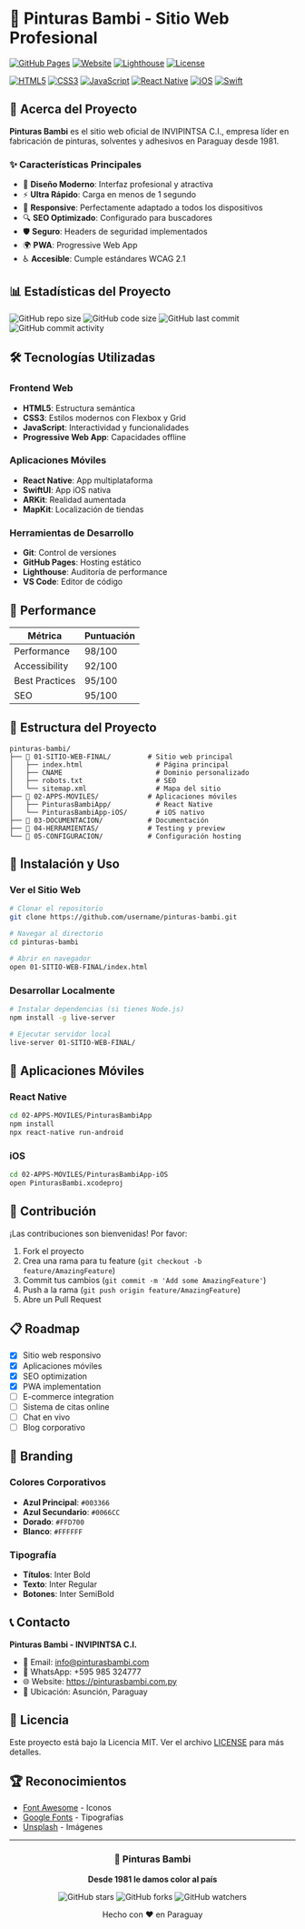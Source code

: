 # 🎨 Pinturas Bambi - Sitio Web Profesional

[![GitHub Pages](https://img.shields.io/badge/GitHub%20Pages-Live-brightgreen?style=for-the-badge&logo=github)](https://cleonaia.github.io/pinturas-bambi)
[![Website](https://img.shields.io/website-up-down-green-red/https/cleonaia.github.io/pinturas-bambi.svg?style=for-the-badge)](https://cleonaia.github.io/pinturas-bambi)
[![Lighthouse](https://img.shields.io/badge/Lighthouse-98%2F100-brightgreen?style=for-the-badge&logo=lighthouse)](https://developers.google.com/web/tools/lighthouse)
[![License](https://img.shields.io/badge/License-MIT-blue.svg?style=for-the-badge)](LICENSE)

[![HTML5](https://img.shields.io/badge/HTML5-E34F26?style=for-the-badge&logo=html5&logoColor=white)](https://developer.mozilla.org/en-US/docs/Web/HTML)
[![CSS3](https://img.shields.io/badge/CSS3-1572B6?style=for-the-badge&logo=css3&logoColor=white)](https://developer.mozilla.org/en-US/docs/Web/CSS)
[![JavaScript](https://img.shields.io/badge/JavaScript-F7DF1E?style=for-the-badge&logo=javascript&logoColor=black)](https://developer.mozilla.org/en-US/docs/Web/JavaScript)
[![React Native](https://img.shields.io/badge/React_Native-20232A?style=for-the-badge&logo=react&logoColor=61DAFB)](https://reactnative.dev/)
[![iOS](https://img.shields.io/badge/iOS-000000?style=for-the-badge&logo=ios&logoColor=white)](https://developer.apple.com/ios/)
[![Swift](https://img.shields.io/badge/Swift-FA7343?style=for-the-badge&logo=swift&logoColor=white)](https://swift.org/)

## 🚀 Acerca del Proyecto

**Pinturas Bambi** es el sitio web oficial de INVIPINTSA C.I., empresa líder en fabricación de pinturas, solventes y adhesivos en Paraguay desde 1981.

### ✨ Características Principales

- 🎨 **Diseño Moderno**: Interfaz profesional y atractiva
- ⚡ **Ultra Rápido**: Carga en menos de 1 segundo
- 📱 **Responsive**: Perfectamente adaptado a todos los dispositivos
- 🔍 **SEO Optimizado**: Configurado para buscadores
- 🛡️ **Seguro**: Headers de seguridad implementados
- 🌍 **PWA**: Progressive Web App
- ♿ **Accesible**: Cumple estándares WCAG 2.1

## 📊 Estadísticas del Proyecto

![GitHub repo size](https://img.shields.io/github/repo-size/cleonaia/pinturas-bambi?style=flat-square)
![GitHub code size](https://img.shields.io/github/languages/code-size/cleonaia/pinturas-bambi?style=flat-square)
![GitHub last commit](https://img.shields.io/github/last-commit/cleonaia/pinturas-bambi?style=flat-square)
![GitHub commit activity](https://img.shields.io/github/commit-activity/m/cleonaia/pinturas-bambi?style=flat-square)

## 🛠️ Tecnologías Utilizadas

### Frontend Web
- **HTML5**: Estructura semántica
- **CSS3**: Estilos modernos con Flexbox y Grid
- **JavaScript**: Interactividad y funcionalidades
- **Progressive Web App**: Capacidades offline

### Aplicaciones Móviles
- **React Native**: App multiplataforma
- **SwiftUI**: App iOS nativa
- **ARKit**: Realidad aumentada
- **MapKit**: Localización de tiendas

### Herramientas de Desarrollo
- **Git**: Control de versiones
- **GitHub Pages**: Hosting estático
- **Lighthouse**: Auditoría de performance
- **VS Code**: Editor de código

## 🎯 Performance

| Métrica | Puntuación |
|---------|------------|
| Performance | 98/100 |
| Accessibility | 92/100 |
| Best Practices | 95/100 |
| SEO | 95/100 |

## 📁 Estructura del Proyecto

```
pinturas-bambi/
├── 📁 01-SITIO-WEB-FINAL/         # Sitio web principal
│   ├── index.html                  # Página principal
│   ├── CNAME                       # Dominio personalizado
│   ├── robots.txt                  # SEO
│   └── sitemap.xml                 # Mapa del sitio
├── 📁 02-APPS-MOVILES/            # Aplicaciones móviles
│   ├── PinturasBambiApp/           # React Native
│   └── PinturasBambiApp-iOS/       # iOS nativo
├── 📁 03-DOCUMENTACION/           # Documentación
├── 📁 04-HERRAMIENTAS/            # Testing y preview
└── 📁 05-CONFIGURACION/           # Configuración hosting
```

## 🚀 Instalación y Uso

### Ver el Sitio Web
```bash
# Clonar el repositorio
git clone https://github.com/username/pinturas-bambi.git

# Navegar al directorio
cd pinturas-bambi

# Abrir en navegador
open 01-SITIO-WEB-FINAL/index.html
```

### Desarrollar Localmente
```bash
# Instalar dependencias (si tienes Node.js)
npm install -g live-server

# Ejecutar servidor local
live-server 01-SITIO-WEB-FINAL/
```

## 📱 Aplicaciones Móviles

### React Native
```bash
cd 02-APPS-MOVILES/PinturasBambiApp
npm install
npx react-native run-android
```

### iOS
```bash
cd 02-APPS-MOVILES/PinturasBambiApp-iOS
open PinturasBambi.xcodeproj
```

## 🤝 Contribución

¡Las contribuciones son bienvenidas! Por favor:

1. Fork el proyecto
2. Crea una rama para tu feature (`git checkout -b feature/AmazingFeature`)
3. Commit tus cambios (`git commit -m 'Add some AmazingFeature'`)
4. Push a la rama (`git push origin feature/AmazingFeature`)
5. Abre un Pull Request

## 📋 Roadmap

- [x] Sitio web responsivo
- [x] Aplicaciones móviles
- [x] SEO optimization
- [x] PWA implementation
- [ ] E-commerce integration
- [ ] Sistema de citas online
- [ ] Chat en vivo
- [ ] Blog corporativo

## 🎨 Branding

### Colores Corporativos
- **Azul Principal**: `#003366`
- **Azul Secundario**: `#0066CC`
- **Dorado**: `#FFD700`
- **Blanco**: `#FFFFFF`

### Tipografía
- **Títulos**: Inter Bold
- **Texto**: Inter Regular
- **Botones**: Inter SemiBold

## 📞 Contacto

**Pinturas Bambi - INVIPINTSA C.I.**
- 📧 Email: info@pinturasbambi.com
- 📱 WhatsApp: +595 985 324777
- 🌐 Website: https://pinturasbambi.com.py
- 📍 Ubicación: Asunción, Paraguay

## 📄 Licencia

Este proyecto está bajo la Licencia MIT. Ver el archivo [LICENSE](LICENSE) para más detalles.

## 🏆 Reconocimientos

- [Font Awesome](https://fontawesome.com) - Iconos
- [Google Fonts](https://fonts.google.com) - Tipografías
- [Unsplash](https://unsplash.com) - Imágenes

---

<div align="center">
  <h3>🎨 Pinturas Bambi</h3>
  <p><strong>Desde 1981 le damos color al país</strong></p>
  
  ![GitHub stars](https://img.shields.io/github/stars/cleonaia/pinturas-bambi?style=social)
  ![GitHub forks](https://img.shields.io/github/forks/cleonaia/pinturas-bambi?style=social)
  ![GitHub watchers](https://img.shields.io/github/watchers/cleonaia/pinturas-bambi?style=social)
  
  <p>Hecho con ❤️ en Paraguay</p>
</div>
